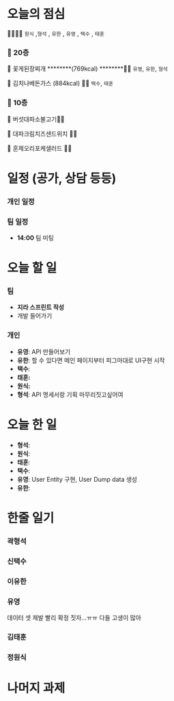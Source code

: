 # 오늘의 점심

👨‍👩‍👧‍👧   `원식` ,`형석` , `유한` , `유영` , `택수` , `태훈`

### 🍲 20층

🥘 꽃게된장찌개 ********(769kcal) ********👋🏻  `유영`, `유한`, `형석`

🍜 김치나베돈가스 (884kcal) 👋🏻  `택수`, `태훈`

### 🥗 10층

🍱 버섯대파소불고기👋🏻 

🥪 대파크림치즈샌드위치 👋🏻 

🥗 훈제오리포케샐러드 👋🏻 

# 일정 (공가, 상담 등등)

### 개인 일정

### 팀 일정

- **14:00** 팀 미팅

# 오늘 할 일


### 팀

- **지라 스프린트 작성**
- 개발 들어가기

### 개인

- **유영**: API 만들어보기
- **유한**: 할 수 있다면 메인 페이지부터 피그마대로 UI구현 시작
- **택수**:
- **태훈:**
- **원식:**
- **형석**: API 명세서랑 기획 마무리짓고싶어여

# 오늘 한 일


- **형석**:
- **원식**:
- **태훈**:
- **택수**:
- **유영**: User Entity 구현, User Dump data 생성
- **유한**:

# 한줄 일기


### 곽형석

### 신택수

### 이유한

### 유영
데이터 셋 제발 빨리 확정 짓자...ㅠㅠ 다들 고생이 많아

### 김태훈

### 정원식

# 나머지 과제
